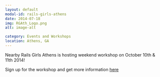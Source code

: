```yaml
---
layout: default
modal-id: rails-girls-athens
date: 2014-07-18
img: RGAth_Logo.png
alt: image-alt

category: Events and Workshops
location: Athens, GA
---
```


Nearby Rails Girls Athens is hosting weekend workshop on October 10th & 11th 2014!

Sign up for the workshop and get more information [here](http://www.railsgirlsathens.com)

